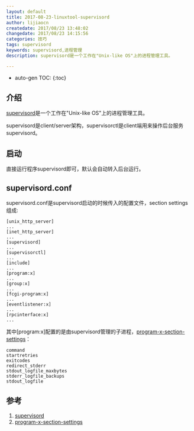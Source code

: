 ```yaml
---
layout: default
title: 2017-08-23-linuxtool-supervisord
author: lijiaocn
createdate: 2017/08/23 13:48:02
changedate: 2017/08/23 14:15:56
categories: 技巧
tags: supervisord
keywords: supervisord,进程管理
description: supervisord是一个工作在"Unix-like OS"上的进程管理工具。

---
```


* auto-gen TOC:
{:toc}

## 介绍 

[supervisord][1]是一个工作在"Unix-like OS"上的进程管理工具。

supervisord是client/server架构，supervisorctl是client端用来操作后台服务supervisord。

## 启动

直接运行程序supervisord即可，默认会自动转入后台运行。

## supervisord.conf

supervisord.conf是supervisord启动的时候传入的配置文件，section settings组成:

	[unix_http_server]
	...
	[inet_http_server]
	...
	[supervisord]
	...
	[supervisorctl]
	...
	[include]
	...
	[program:x]
	...
	[group:x]
	...
	[fcgi-program:x]
	...
	[eventlistener:x]
	...
	[rpcinterface:x]
	...

其中[program:x]配置的是由supervisord管理的子进程，[program-x-section-settings][2]：

	command
	startretries
	exitcodes
	redirect_stderr
	stdout_logfile_maxbytes
	stderr_logfile_backups
	stdout_logfile

## 参考

1. [supervisord][1]
2. [program-x-section-settings][2]

[1]: http://supervisord.org/  "supervisord" 
[2]: http://supervisord.org/configuration.html#program-x-section-settings  "program-x-section-settings" 
